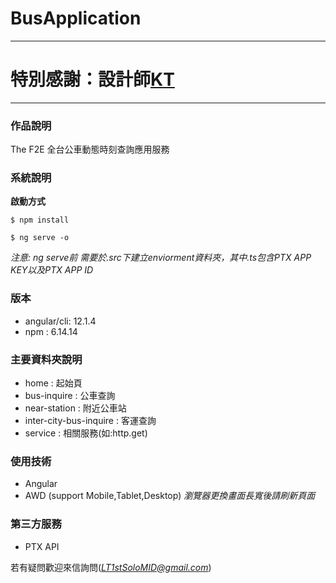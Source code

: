 # BusApplication

---
 # 特別感謝：設計師[KT](https://2021.thef2e.com/users/6296432819610583177)
---


### 作品說明
The F2E 全台公車動態時刻查詢應用服務

### 系統說明
**啟動方式**
```
$ npm install
```
```
$ ng serve -o
``` 

*注意: ng serve前 需要於.src下建立enviorment資料夾，其中.ts包含PTX APP KEY以及PTX APP ID*


### 版本
- angular/cli: 12.1.4
- npm : 6.14.14

### 主要資料夾說明
- home : 起始頁
- bus-inquire : 公車查詢
- near-station : 附近公車站
- inter-city-bus-inquire : 客運查詢
- service : 相關服務(如:http.get)

### 使用技術
- Angular
- AWD (support Mobile,Tablet,Desktop) *瀏覽器更換畫面長寬後請刷新頁面*

### 第三方服務
- PTX API


若有疑問歡迎來信詢問(*LT1stSoloMID@gmail.com*)
